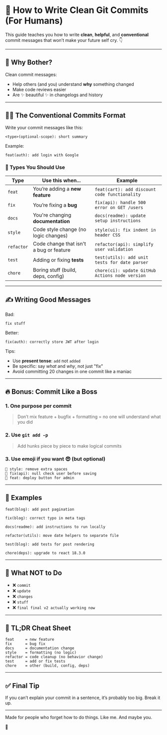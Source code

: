 # 🧼 How to Write Clean Git Commits (For Humans)

This guide teaches you how to write **clean**, **helpful**, and **conventional** commit messages that won’t make your future self cry. 👇

---

## 🤔 Why Bother?

Clean commit messages:
- Help others (and you) understand **why** something changed
- Make code reviews easier
- Are ✨ beautiful ✨ in changelogs and history

---

## 🧙‍♂️ The Conventional Commits Format

Write your commit messages like this:

```
<type>(optional-scope): short summary
```

Example:
```
feat(auth): add login with Google
```

### 🔧 Types You Should Use

| Type     | Use this when...                            | Example                                      |
|----------|---------------------------------------------|----------------------------------------------|
| `feat`   | You’re adding a **new feature**             | `feat(cart): add discount code functionality`|
| `fix`    | You’re fixing a **bug**                     | `fix(api): handle 500 error on GET /users`   |
| `docs`   | You're changing **documentation**           | `docs(readme): update setup instructions`    |
| `style`  | Code style change (no logic changes)        | `style(ui): fix indent in header CSS`        |
| `refactor`| Code change that isn't a bug or feature   | `refactor(api): simplify user validation`    |
| `test`   | Adding or fixing **tests**                  | `test(utils): add unit tests for date parser`|
| `chore`  | Boring stuff (build, deps, config)          | `chore(ci): update GitHub Actions node version` |

---

## ✍️ Writing Good Messages

Bad:
```
fix stuff
```

Better:
```
fix(auth): correctly store JWT after login
```

Tips:
- Use **present tense**: `add` not `added`
- Be specific: say *what* and *why*, not just "fix"
- Avoid committing 20 changes in one commit like a maniac

---

## 🔥 Bonus: Commit Like a Boss

### 1. One purpose per commit
> Don’t mix feature + bugfix + formatting = no one will understand what you did

### 2. Use `git add -p`
> Add hunks piece by piece to make logical commits

### 3. Use emoji if you want 😎 (but optional)
```
🎨 style: remove extra spaces
🐛 fix(api): null check user before saving
🚀 feat: deploy button for admin
```

---

## 🧪 Examples

```
feat(blog): add post pagination

fix(blog): correct typo in meta tags

docs(readme): add instructions to run locally

refactor(utils): move date helpers to separate file

test(blog): add tests for post rendering

chore(deps): upgrade to react 18.3.0
```

---

## 🛑 What NOT to Do

- ❌ `commit`
- ❌ `update`
- ❌ `changes`
- ❌ `stuff`
- ❌ `final final v2 actually working now`

---

## 💬 TL;DR Cheat Sheet

```
feat     = new feature
fix      = bug fix
docs     = documentation change
style    = formatting (no logic)
refactor = code cleanup (no behavior change)
test     = add or fix tests
chore    = other (build, config, deps)
```

---

## ✅ Final Tip

If you can’t explain your commit in a sentence, it’s probably too big. Break it up.

---

Made for people who forget how to do things. Like me. And maybe you.

🖤
